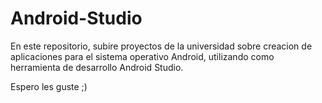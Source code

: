 # Android-Studio

En este repositorio, subire proyectos de la universidad sobre creacion de aplicaciones
para el sistema operativo Android, utilizando como herramienta de desarrollo Android Studio.

Espero les guste ;)
